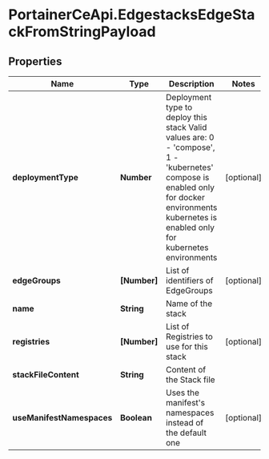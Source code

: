 # PortainerCeApi.EdgestacksEdgeStackFromStringPayload

## Properties
Name | Type | Description | Notes
------------ | ------------- | ------------- | -------------
**deploymentType** | **Number** | Deployment type to deploy this stack Valid values are: 0 - 'compose', 1 - 'kubernetes' compose is enabled only for docker environments kubernetes is enabled only for kubernetes environments | [optional] 
**edgeGroups** | **[Number]** | List of identifiers of EdgeGroups | [optional] 
**name** | **String** | Name of the stack | 
**registries** | **[Number]** | List of Registries to use for this stack | [optional] 
**stackFileContent** | **String** | Content of the Stack file | 
**useManifestNamespaces** | **Boolean** | Uses the manifest's namespaces instead of the default one | [optional] 


